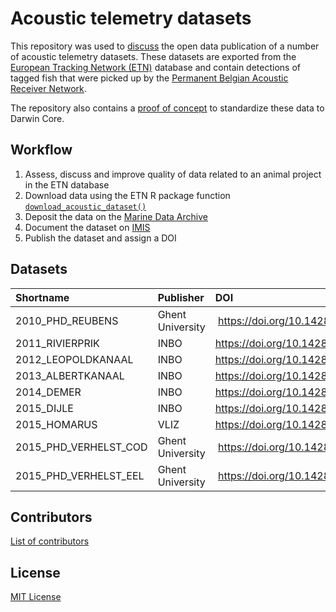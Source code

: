 # Acoustic telemetry datasets

This repository was used to [discuss](https://github.com/inbo/etn-occurrences/issues) the open data publication of a number of acoustic telemetry datasets. These datasets are exported from the [European Tracking Network (ETN)](http://www.lifewatch.be/etn/) database and contain detections of tagged fish that were picked up by the [Permanent Belgian Acoustic Receiver Network](https://lifewatch.be/en/fish-acoustic-receiver-network).

The repository also contains a [proof of concept](src) to standardize these data to Darwin Core.

## Workflow

1. Assess, discuss and improve quality of data related to an animal project in the ETN database
2. Download data using the ETN R package function [`download_acoustic_dataset()`](https://inbo.github.io/etn/reference/download_acoustic_dataset.html)
3. Deposit the data on the [Marine Data Archive](https://mda.vliz.be/)
4. Document the dataset on [IMIS](http://www.vliz.be/en/imis)
5. Publish the dataset and assign a DOI

## Datasets

Shortname | Publisher | DOI | DataCite
:--- | :--- | :--- | :---:
2010_PHD_REUBENS | Ghent University | <https://doi.org/10.14284/437> | [DataCite](https://search.datacite.org/works/10.14284/437)
2011_RIVIERPRIK | INBO | <https://doi.org/10.14284/429> | [DataCite](https://search.datacite.org/works/10.14284/429)
2012_LEOPOLDKANAAL | INBO | <https://doi.org/10.14284/428> | [DataCite](https://search.datacite.org/works/10.14284/428)
2013_ALBERTKANAAL | INBO | <https://doi.org/10.14284/431> | [DataCite](https://search.datacite.org/works/10.14284/431)
2014_DEMER | INBO | <https://doi.org/10.14284/432> | [DataCite](https://search.datacite.org/works/10.14284/432)
2015_DIJLE | INBO | <https://doi.org/10.14284/430> | [DataCite](https://search.datacite.org/works/10.14284/430)
2015_HOMARUS | VLIZ | <https://doi.org/10.14284/433> | [DataCite](https://search.datacite.org/works/10.14284/433)
2015_PHD_VERHELST_COD | Ghent University | <https://doi.org/10.14284/435> | [DataCite](https://search.datacite.org/works/10.14284/435)
2015_PHD_VERHELST_EEL | Ghent University | <https://doi.org/10.14284/434> | [DataCite](https://search.datacite.org/works/10.14284/434)

## Contributors

[List of contributors](https://github.com/inbo/etn-occurrences/contributors)

## License

[MIT License](https://github.com/inbo/etn-occurrences/blob/master/LICENSE)
